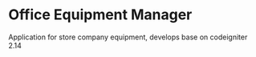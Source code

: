 # Office Equipment Manager

Application for store company equipment, develops base on codeigniter 2.14
